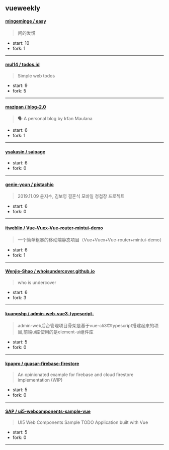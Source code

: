 ## vueweekly

#### [mingeminge / easy](https://github.com/mingeminge/easy)

> 闲的发慌

+ start: 10
+ fork: 1

----


#### [mul14 / todos.id](https://github.com/mul14/todos.id)

> Simple web todos

+ start: 9
+ fork: 5

----


#### [mazipan / blog-2.0](https://github.com/mazipan/blog-2.0)

> 🗣 A personal blog by Irfan Maulana

+ start: 6
+ fork: 1

----


#### [ysakasin / saipage](https://github.com/ysakasin/saipage)

> 

+ start: 6
+ fork: 0

----


#### [genie-youn / pistachio](https://github.com/genie-youn/pistachio)

> 2019.11.09 윤지수, 김보영 결혼식 모바일 청첩장 프로젝트

+ start: 6
+ fork: 0

----


#### [itweblin / Vue-Vuex-Vue-router-mintui-demo](https://github.com/itweblin/Vue-Vuex-Vue-router-mintui-demo)

> 一个简单粗暴的移动端静态项目（Vue+Vuex+Vue-router+mintui-demo）

+ start: 6
+ fork: 1

----


#### [Wenjie-Shao / whoisundercover.github.io](https://github.com/Wenjie-Shao/whoisundercover.github.io)

> who is undercover

+ start: 6
+ fork: 3

----


#### [kuangshp / admin-web-vue3-typescript-](https://github.com/kuangshp/admin-web-vue3-typescript-)

> admin-web后台管理项目骨架是基于vue-cli3中typescript搭建起来的项目,前端ui库使用的是element-ui组件库

+ start: 5
+ fork: 0

----


#### [kpapro / quasar-firebase-firestore](https://github.com/kpapro/quasar-firebase-firestore)

> An opinionated example for firebase and cloud firestore implementation (WIP)

+ start: 5
+ fork: 0

----


#### [SAP / ui5-webcomponents-sample-vue](https://github.com/SAP/ui5-webcomponents-sample-vue)

> UI5 Web Components Sample TODO Application built with Vue

+ start: 5
+ fork: 0

----

